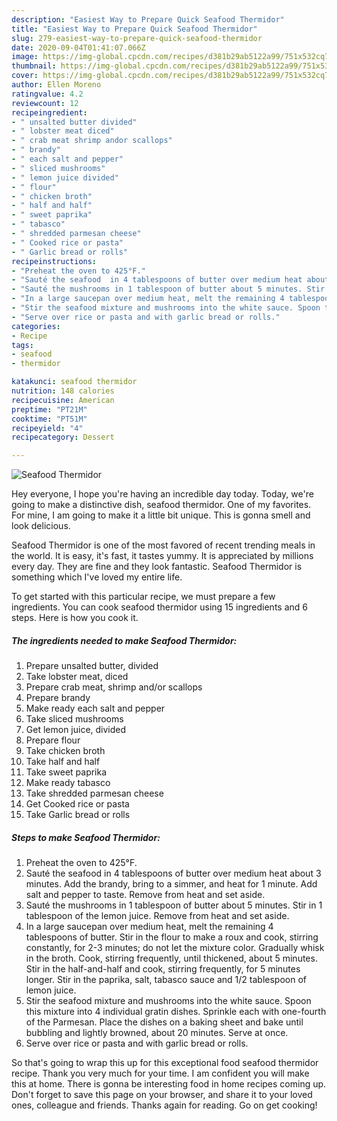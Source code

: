 ```yaml
---
description: "Easiest Way to Prepare Quick Seafood Thermidor"
title: "Easiest Way to Prepare Quick Seafood Thermidor"
slug: 279-easiest-way-to-prepare-quick-seafood-thermidor
date: 2020-09-04T01:41:07.066Z
image: https://img-global.cpcdn.com/recipes/d381b29ab5122a99/751x532cq70/seafood-thermidor-recipe-main-photo.jpg
thumbnail: https://img-global.cpcdn.com/recipes/d381b29ab5122a99/751x532cq70/seafood-thermidor-recipe-main-photo.jpg
cover: https://img-global.cpcdn.com/recipes/d381b29ab5122a99/751x532cq70/seafood-thermidor-recipe-main-photo.jpg
author: Ellen Moreno
ratingvalue: 4.2
reviewcount: 12
recipeingredient:
- " unsalted butter divided"
- " lobster meat diced"
- " crab meat shrimp andor scallops"
- " brandy"
- " each salt and pepper"
- " sliced mushrooms"
- " lemon juice divided"
- " flour"
- " chicken broth"
- " half and half"
- " sweet paprika"
- " tabasco"
- " shredded parmesan cheese"
- " Cooked rice or pasta"
- " Garlic bread or rolls"
recipeinstructions:
- "Preheat the oven to 425°F."
- "Sauté the seafood  in 4 tablespoons of butter over medium heat about 3 minutes. Add the brandy, bring to a simmer, and heat for 1 minute. Add salt and pepper to taste. Remove from heat and set aside."
- "Sauté the mushrooms in 1 tablespoon of butter about 5 minutes. Stir in 1 tablespoon of the lemon juice. Remove from heat and set aside."
- "In a large saucepan over medium heat, melt the remaining 4 tablespoons of butter. Stir in the flour to make a roux and cook, stirring constantly, for 2-3 minutes; do not let the mixture color. Gradually whisk in the broth. Cook, stirring frequently, until thickened, about 5 minutes. Stir in the half-and-half and cook, stirring frequently, for 5 minutes longer. Stir in the paprika, salt, tabasco sauce and 1/2 tablespoon of lemon juice."
- "Stir the seafood mixture and mushrooms into the white sauce. Spoon this mixture into 4 individual gratin dishes. Sprinkle each with one-fourth of the Parmesan. Place the dishes on a baking sheet and bake until bubbling and lightly browned, about 20 minutes. Serve at once."
- "Serve over rice or pasta and with garlic bread or rolls."
categories:
- Recipe
tags:
- seafood
- thermidor

katakunci: seafood thermidor 
nutrition: 148 calories
recipecuisine: American
preptime: "PT21M"
cooktime: "PT51M"
recipeyield: "4"
recipecategory: Dessert

---
```



![Seafood Thermidor](https://img-global.cpcdn.com/recipes/d381b29ab5122a99/751x532cq70/seafood-thermidor-recipe-main-photo.jpg)

Hey everyone, I hope you're having an incredible day today. Today, we're going to make a distinctive dish, seafood thermidor. One of my favorites. For mine, I am going to make it a little bit unique. This is gonna smell and look delicious.

Seafood Thermidor is one of the most favored of recent trending meals in the world. It is easy, it's fast, it tastes yummy. It is appreciated by millions every day. They are fine and they look fantastic. Seafood Thermidor is something which I've loved my entire life.




To get started with this particular recipe, we must prepare a few ingredients. You can cook seafood thermidor using 15 ingredients and 6 steps. Here is how you cook it.

<!--inarticleads1-->

##### The ingredients needed to make Seafood Thermidor:

1. Prepare  unsalted butter, divided
1. Take  lobster meat, diced
1. Prepare  crab meat, shrimp and/or scallops
1. Prepare  brandy
1. Make ready  each salt and pepper
1. Take  sliced mushrooms
1. Get  lemon juice, divided
1. Prepare  flour
1. Take  chicken broth
1. Take  half and half
1. Take  sweet paprika
1. Make ready  tabasco
1. Take  shredded parmesan cheese
1. Get  Cooked rice or pasta
1. Take  Garlic bread or rolls




<!--inarticleads2-->

##### Steps to make Seafood Thermidor:

1. Preheat the oven to 425°F.
1. Sauté the seafood  in 4 tablespoons of butter over medium heat about 3 minutes. Add the brandy, bring to a simmer, and heat for 1 minute. Add salt and pepper to taste. Remove from heat and set aside.
1. Sauté the mushrooms in 1 tablespoon of butter about 5 minutes. Stir in 1 tablespoon of the lemon juice. Remove from heat and set aside.
1. In a large saucepan over medium heat, melt the remaining 4 tablespoons of butter. Stir in the flour to make a roux and cook, stirring constantly, for 2-3 minutes; do not let the mixture color. Gradually whisk in the broth. Cook, stirring frequently, until thickened, about 5 minutes. Stir in the half-and-half and cook, stirring frequently, for 5 minutes longer. Stir in the paprika, salt, tabasco sauce and 1/2 tablespoon of lemon juice.
1. Stir the seafood mixture and mushrooms into the white sauce. Spoon this mixture into 4 individual gratin dishes. Sprinkle each with one-fourth of the Parmesan. Place the dishes on a baking sheet and bake until bubbling and lightly browned, about 20 minutes. Serve at once.
1. Serve over rice or pasta and with garlic bread or rolls.




So that's going to wrap this up for this exceptional food seafood thermidor recipe. Thank you very much for your time. I am confident you will make this at home. There is gonna be interesting food in home recipes coming up. Don't forget to save this page on your browser, and share it to your loved ones, colleague and friends. Thanks again for reading. Go on get cooking!
